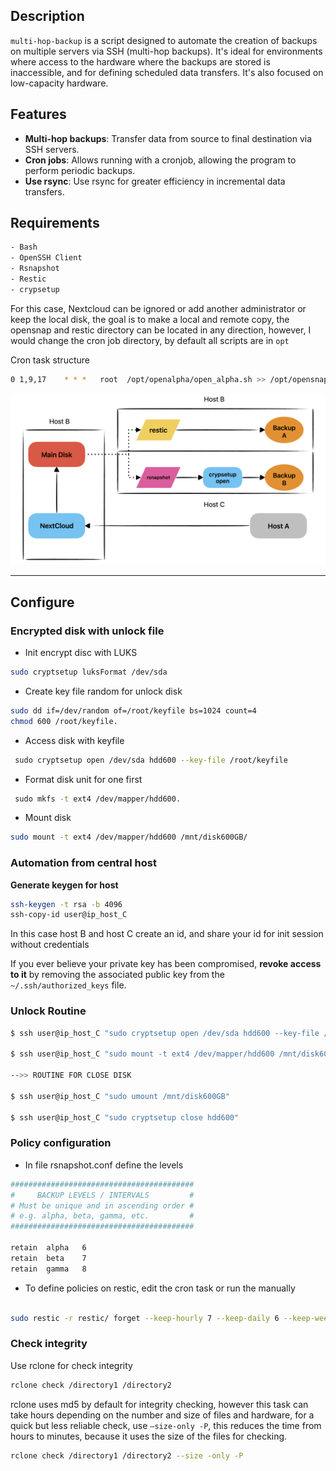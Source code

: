 ## Description

`multi-hop-backup` is a script designed to automate the creation of backups on multiple servers via SSH (multi-hop backups). It's ideal for environments where access to the hardware where the backups are stored is inaccessible, and for defining scheduled data transfers. It's also focused on low-capacity hardware.

## Features

- **Multi-hop backups**: Transfer data from source to final destination via SSH servers.
- **Cron jobs**: Allows running with a cronjob, allowing the program to perform periodic backups.
- **Use rsync**: Use rsync for greater efficiency in incremental data transfers.

## Requirements

```bash
- Bash
- OpenSSH Client
- Rsnapshot
- Restic
- crypsetup
```


For this case, Nextcloud can be ignored or add another administrator or keep the local disk, the goal is to make a local and remote copy, the opensnap and restic directory can be located in any direction, however, I would change the cron job directory, by default all scripts are in `opt`

Cron task structure

```bash
0 1,9,17    * * *   root  /opt/openalpha/open_alpha.sh >> /opt/opensnap/openalpha/log_openalpha 2>&1
```

![](https://github.com/migue-afk/toolshub/blob/master/multi-hop-backup/screenshot/scheme.png)


----

## Configure

### Encrypted disk with unlock file

- Init encrypt disc with LUKS

```bash
sudo cryptsetup luksFormat /dev/sda 
```
 
- Create key file random for unlock disk
 
``` bash
sudo dd if=/dev/random of=/root/keyfile bs=1024 count=4
chmod 600 /root/keyfile. 
```

- Access disk with keyfile

``` bash
 sudo cryptsetup open /dev/sda hdd600 --key-file /root/keyfile
```

- Format disk unit for one first

```bash
 sudo mkfs -t ext4 /dev/mapper/hdd600.    
```

- Mount disk
```bash
sudo mount -t ext4 /dev/mapper/hdd600 /mnt/disk600GB/
```

### Automation from central host

**Generate keygen for host**

```bash
ssh-keygen -t rsa -b 4096
ssh-copy-id user@ip_host_C
```

In this case host B and host C create an id, and share your id for init session without credentials

If you ever believe your private key has been compromised, **revoke access to it** by removing the associated public key from the `~/.ssh/authorized_keys` file.

### Unlock Routine

```bash
$ ssh user@ip_host_C "sudo cryptsetup open /dev/sda hdd600 --key-file /root/keyfile"

$ ssh user@ip_host_C "sudo mount -t ext4 /dev/mapper/hdd600 /mnt/disk600GB/"

-->> ROUTINE FOR CLOSE DISK

$ ssh user@ip_host_C "sudo umount /mnt/disk600GB"

$ ssh user@ip_host_C "sudo cryptsetup close hdd600"
```
### Policy configuration

- In file rsnapshot.conf define the levels

```bash
#########################################
#     BACKUP LEVELS / INTERVALS         #
# Must be unique and in ascending order #
# e.g. alpha, beta, gamma, etc.         #
#########################################

retain  alpha   6
retain  beta    7
retain  gamma   8
```
- To define policies on restic, edit the cron task or run the manually
  
```bash

sudo restic -r restic/ forget --keep-hourly 7 --keep-daily 6 --keep-weekly 4 --keep-monthly 12 --keep-yearly 1 
```
### Check integrity
Use rclone for check integrity
```bash
rclone check /directory1 /directory2
```

rclone uses md5 by default for integrity checking, however this task can take hours depending on the number and size of files and hardware, for a quick but less reliable check, use `—size-only -P`, this reduces the time from hours to minutes, because it uses the size of the files for checking.

```bash
rclone check /directory1 /directory2 --size -only -P
```

